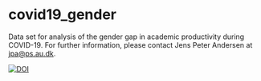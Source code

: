 # covid19_gender

Data set for analysis of the gender gap in academic productivity during COVID-19. For further information, please contact Jens Peter Andersen at jpa@ps.au.dk.

[![DOI](https://zenodo.org/badge/428210999.svg)](https://zenodo.org/badge/latestdoi/428210999)
